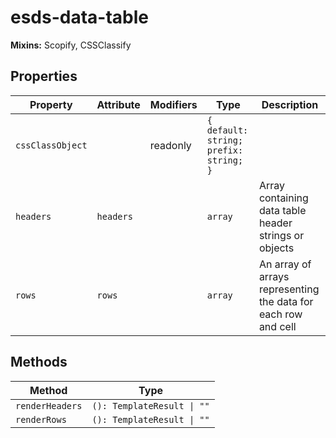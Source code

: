 # esds-data-table

**Mixins:** Scopify, CSSClassify

## Properties

| Property         | Attribute | Modifiers | Type                                   | Description                                      |
|------------------|-----------|-----------|----------------------------------------|--------------------------------------------------|
| `cssClassObject` |           | readonly  | `{ default: string; prefix: string; }` |                                                  |
| `headers`        | `headers` |           | `array`                                | Array containing data table header strings or objects |
| `rows`           | `rows`    |           | `array`                                | An array of arrays representing the data for each row and cell |

## Methods

| Method          | Type                       |
|-----------------|----------------------------|
| `renderHeaders` | `(): TemplateResult \| ""` |
| `renderRows`    | `(): TemplateResult \| ""` |
